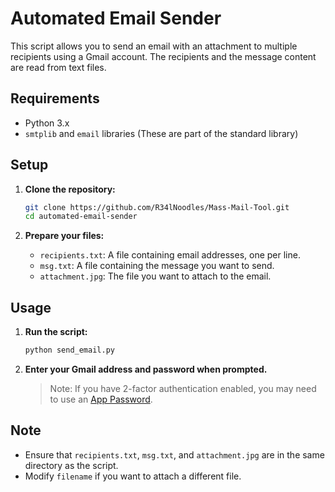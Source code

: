 # Automated Email Sender

This script allows you to send an email with an attachment to multiple recipients using a Gmail account. The recipients and the message content are read from text files.

## Requirements

- Python 3.x
- `smtplib` and `email` libraries (These are part of the standard library)

## Setup

1. **Clone the repository:**

    ```bash
    git clone https://github.com/R34lNoodles/Mass-Mail-Tool.git
    cd automated-email-sender
    ```

2. **Prepare your files:**

    - `recipients.txt`: A file containing email addresses, one per line.
    - `msg.txt`: A file containing the message you want to send.
    - `attachment.jpg`: The file you want to attach to the email.

## Usage

1. **Run the script:**

    ```bash
    python send_email.py
    ```

2. **Enter your Gmail address and password when prompted.**

    > Note: If you have 2-factor authentication enabled, you may need to use an [App Password](https://support.google.com/accounts/answer/185833?hl=en).

## Note

- Ensure that `recipients.txt`, `msg.txt`, and `attachment.jpg` are in the same directory as the script.
- Modify `filename` if you want to attach a different file.

